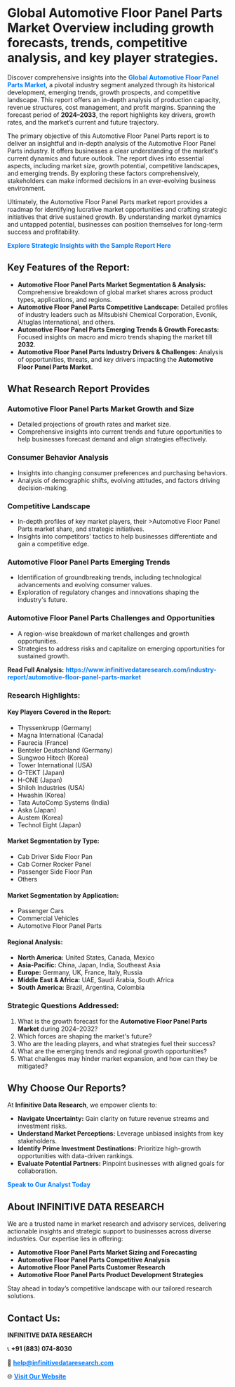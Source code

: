 <h1>Global Automotive Floor Panel Parts Market Overview including growth forecasts, trends, competitive analysis, and key player strategies.</h1>
<p>
Discover comprehensive insights into the 
<a href="https://www.infinitivedataresearch.com/industry-report/automotive-floor-panel-parts-market" rel="dofollow" style="color: #007BFF; text-decoration: none;"><strong>Global Automotive Floor Panel Parts Market</strong></a>, a pivotal industry segment analyzed through its historical development, emerging trends, growth prospects, and competitive landscape. This report offers an in-depth analysis of production capacity, revenue structures, cost management, and profit margins. Spanning the forecast period of <strong>2024–2033</strong>, the report highlights key drivers, growth rates, and the market’s current and future trajectory.
</p>
<p>
The primary objective of this Automotive Floor Panel Parts report is to deliver an insightful and in-depth analysis of the Automotive Floor Panel Parts industry. It offers businesses a clear understanding of the market's current dynamics and future outlook. The report dives into essential aspects, including market size, growth potential, competitive landscapes, and emerging trends. By exploring these factors comprehensively, stakeholders can make informed decisions in an ever-evolving business environment.
</p>
<p>
Ultimately, the Automotive Floor Panel Parts market report provides a roadmap for identifying lucrative market opportunities and crafting strategic initiatives that drive sustained growth. By understanding market dynamics and untapped potential, businesses can position themselves for long-term success and profitability.
</p>
<p>
<a href="https://www.infinitivedataresearch.com/request-sample/reportId=104097" style="color: #007BFF; text-decoration: none;"><strong>Explore Strategic Insights with the Sample Report Here</strong></a>
</p>

<h2>Key Features of the Report:</h2>
<ul>
<li><strong>Automotive Floor Panel Parts Market Segmentation & Analysis:</strong> Comprehensive breakdown of global market shares across product types, applications, and regions.</li>
<li><strong>Automotive Floor Panel Parts Competitive Landscape:</strong> Detailed profiles of industry leaders such as Mitsubishi Chemical Corporation, Evonik, Altuglas International, and others.</li>
<li><strong>Automotive Floor Panel Parts Emerging Trends & Growth Forecasts:</strong> Focused insights on macro and micro trends shaping the market till <strong>2032</strong>.</li>
<li><strong>Automotive Floor Panel Parts Industry Drivers & Challenges:</strong> Analysis of opportunities, threats, and key drivers impacting the <strong>Automotive Floor Panel Parts Market</strong>.</li>
</ul>

<h2>What Research Report Provides</h2>
<h3>Automotive Floor Panel Parts Market Growth and Size</h3>
<ul>
<li>Detailed projections of growth rates and market size.</li>
<li>Comprehensive insights into current trends and future opportunities to help businesses forecast demand and align strategies effectively.</li>
</ul>

<h3>Consumer Behavior Analysis</h3>
<ul>
<li>Insights into changing consumer preferences and purchasing behaviors.</li>
<li>Analysis of demographic shifts, evolving attitudes, and factors driving decision-making.</li>
</ul>

<h3>Competitive Landscape</h3>
<ul>
<li>In-depth profiles of key market players, their >Automotive Floor Panel Parts market share, and strategic initiatives.</li>
<li>Insights into competitors' tactics to help businesses differentiate and gain a competitive edge.</li>
</ul>

<h3>Automotive Floor Panel Parts Emerging Trends</h3>
<ul>
<li>Identification of groundbreaking trends, including technological advancements and evolving consumer values.</li>
<li>Exploration of regulatory changes and innovations shaping the industry's future.</li>
</ul>

<h3>Automotive Floor Panel Parts Challenges and Opportunities</h3>
<ul>
<li>A region-wise breakdown of market challenges and growth opportunities.</li>
<li>Strategies to address risks and capitalize on emerging opportunities for sustained growth.</li>
</ul>
<p><strong>Read Full Analysis:</strong> <a href="https://www.infinitivedataresearch.com/industry-report/automotive-floor-panel-parts-market" rel="dofollow" style="color: #007BFF; text-decoration: none;"><strong>https://www.infinitivedataresearch.com/industry-report/automotive-floor-panel-parts-market</strong></a></p>
<h3>Research Highlights:</h3>
<h4>Key Players Covered in the Report:</h4>
<ul><li>Thyssenkrupp (Germany)</li><li>Magna International (Canada)</li><li>Faurecia (France)</li><li>Benteler Deutschland (Germany)</li><li>Sungwoo Hitech (Korea)</li><li>Tower International (USA)</li><li>G-TEKT (Japan)</li><li>H-ONE (Japan)</li><li>Shiloh Industries (USA)</li><li>Hwashin (Korea)</li><li>Tata AutoComp Systems (India)</li><li>Aska (Japan)</li><li>Austem (Korea)</li><li>Technol Eight (Japan)</li></ul>
<h4>Market Segmentation by Type:</h4>
<ul><li>Cab Driver Side Floor Pan</li><li>Cab Corner Rocker Panel</li><li>Passenger Side Floor Pan</li><li>Others</li></ul>
<h4>Market Segmentation by Application:</h4>
<ul><li>Passenger Cars</li><li>Commercial Vehicles</li><li>Automotive Floor Panel Parts</li></ul>

<h4>Regional Analysis:</h4>
<ul>
<li><strong>North America:</strong> United States, Canada, Mexico</li>
<li><strong>Asia-Pacific:</strong> China, Japan, India, Southeast Asia</li>
<li><strong>Europe:</strong> Germany, UK, France, Italy, Russia</li>
<li><strong>Middle East & Africa:</strong> UAE, Saudi Arabia, South Africa</li>
<li><strong>South America:</strong> Brazil, Argentina, Colombia</li>
</ul>

<h3>Strategic Questions Addressed:</h3>
<ol>
<li>What is the growth forecast for the <strong>Automotive Floor Panel Parts Market</strong> during 2024–2032?</li>
<li>Which forces are shaping the market's future?</li>
<li>Who are the leading players, and what strategies fuel their success?</li>
<li>What are the emerging trends and regional growth opportunities?</li>
<li>What challenges may hinder market expansion, and how can they be mitigated?</li>
</ol>

<h2>Why Choose Our Reports?</h2>
<p>At <strong>Infinitive Data Research</strong>, we empower clients to:</p>
<ul>
<li><strong>Navigate Uncertainty:</strong> Gain clarity on future revenue streams and investment risks.</li>
<li><strong>Understand Market Perceptions:</strong> Leverage unbiased insights from key stakeholders.</li>
<li><strong>Identify Prime Investment Destinations:</strong> Prioritize high-growth opportunities with data-driven rankings.</li>
<li><strong>Evaluate Potential Partners:</strong> Pinpoint businesses with aligned goals for collaboration.</li>
</ul>
<p><a href="https://www.infinitivedataresearch.com/industry-report/automotive-floor-panel-parts-market" rel="dofollow" style="color: #007BFF; text-decoration: none;"><strong>Speak to Our Analyst Today</strong></a></p>

<h2>About INFINITIVE DATA RESEARCH</h2>
<p>We are a trusted name in market research and advisory services, delivering actionable insights and strategic support to businesses across diverse industries. Our expertise lies in offering:</p>
<ul>
<li><strong>Automotive Floor Panel Parts Market Sizing and Forecasting</strong></li>
<li><strong>Automotive Floor Panel Parts Competitive Analysis</strong></li>
<li><strong>Automotive Floor Panel Parts Customer Research</strong></li>
<li><strong>Automotive Floor Panel Parts Product Development Strategies</strong></li>
</ul>
<p>Stay ahead in today’s competitive landscape with our tailored research solutions.</p>

<h2>Contact Us:</h2>
<p><strong>INFINITIVE DATA RESEARCH</strong></p>
<p>📞 <strong>+91 (883) 074-8030</strong></p>
<p>📧 <strong><a href="mailto:help@infinitivedataresearch.com" style="color: #007BFF;">help@infinitivedataresearch.com</a></strong></p>
<p>🌐 <strong><a href="https://www.infinitivedataresearch.com" rel="dofollow" style="color: #007BFF;">Visit Our Website</a></strong></p>